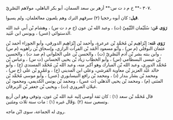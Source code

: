 ٣٠٧ -** خ م د ت س:** أزهر بن سعد السمان، أبو بكر الباهلي، مولاهم البَصْرِيّ.

**قيل:** كان أبوه رخجيا (٢) سرقهم الترك وهم يلعبون معالغلمان، ولم يسبوا.

**رَوَى عَن:** سُلَيْمان التَّيْمِيّ (ت) ، وعبد الله بْن عون (خ م د ت س) ، وهشام بْن أَبي عَبد الله الدستوائي (عس) ، ويونس ابن عُبَيد.

**رَوَى عَنه:** إِبْرَاهِيم بْن مُحَمَّد بْن عرعرة، وأحمد بْن إِبْرَاهِيم الدورقي، وأبو الجوزاء أحمد بْن عثمان النوفلي (م س) ، وأَبُو مسعود أَحْمَد بْن الفرات الرازي، وإسحاق بْن راهويه (م س) ، وابن بنته بشر بْن آدم البَصْرِيّ (ت) ، والحسن بْن علي الحلواني (م صد ت) ، والحسين بْن عيسى البسطامي (س) ، وأبو الخطاب زياد بْن يحيى الحساني (ت س) ، وعباس بْن مُحَمَّد الدوري، وعبد الله بْن المبارك وهو أكبر منه، وعبد الله بْن مُحَمَّد المسندي (خ) ، وأبو خالد عَبْد العزيز بْن معاوية القرشي، وعلي ابن المديني (خ) ، وعَمْرو بْن علي (خ س) ، ومحمد بْن بشار بندار (د) ، ومحمد بْن رافع النيسابوري (عس) ، وأبو موسى مُحَمَّد بْن المثنى (م) ، ومحمد بْن يحيى الذهلي (ت عس) ، ومحمد بْن يونس الكديمي، ومحمود بْن غيلان المروزي (ت) ، ويحيى بْن جعفر بْن الزبرقان.

قال مُحَمَّد بْن سعد (١) : كان ثقة أوصى إليه عَبد الله بْن عون، وتوفي وهو ابن أربع وتسعين سنة (٢) .وَقَال غيره (١) : مات سنة ثلاث ومئتين.

روى له الجماعة، سوى ابْن ماجه.